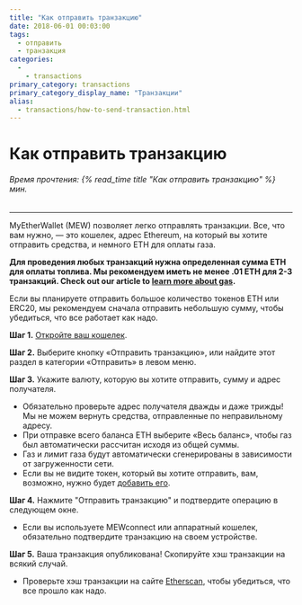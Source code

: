 ```yaml
---
title: "Как отправить транзакцию"
date: 2018-06-01 00:03:00
tags:
  - отправить
  - транзакция
categories:
  - 
    - transactions
primary_category: transactions
primary_category_display_name: "Транзакции"
alias:
  - transactions/how-to-send-transaction.html
---
```


# **Как отправить транзакцию**

###### Время прочтения: {% read_time title "Как отправить транзакцию" %} мин.

* * *

MyEtherWallet (MEW) позволяет легко отправлять транзакции. Все, что вам нужно, — это кошелек, адрес Ethereum, на который вы хотите отправить средства, и немного ETH для оплаты газа.

**Для проведения любых транзакций нужна определенная сумма ETH для оплаты топлива. Мы рекомендуем иметь не менее .01 ETH для 2-3 транзакций. Check out our article to [learn more about gas](/@@@@@@/transactions/what-is-gas/).**

Если вы планируете отправить большое количество токенов ETH или ERC20, мы рекомендуем сначала отправить небольшую сумму, чтобы убедиться, что все работает как надо.

**Шаг 1.** [Откройте ваш кошелек](/@@@@@@/getting-started/how-to-access-your-wallet/).

**Шаг 2.** Выберите кнопку «Отправить транзакцию», или найдите этот раздел в категории «Отправить» в левом меню.

**Шаг 3.** Укажите валюту, которую вы хотите отправить, сумму и адрес получателя.

-   Обязательно проверьте адрес получателя дважды и даже трижды! Мы не можем вернуть средства, отправленные по неправильному адресу.
-   При отправке всего баланса ETH выберите «Весь баланс», чтобы газ был автоматически рассчитан исходя из общей суммы.
-   Газ и лимит газа будут автоматически сгенерированы в зависимости от загруженности сети.
-   Если вы не видите токен, который вы хотите отправить, вам, возможно, нужно будет [добавить его](/@@@@@@/tokens/how-to-add-custom-token/).

**Шаг 4.** Нажмите "Отправить транзакцию" и подтвердите операцию в следующем окне.

-   Если вы используете MEWconnect или аппаратный кошелек, обязательно подтвердите транзакцию на своем устройстве.

**Шаг 5.** Ваша транзакция опубликована! Скопируйте хэш транзакции на всякий случай.

-   Проверьте хэш транзакции на сайте [Etherscan](https://etherscan.io), чтобы убедиться, что все прошло как надо.
